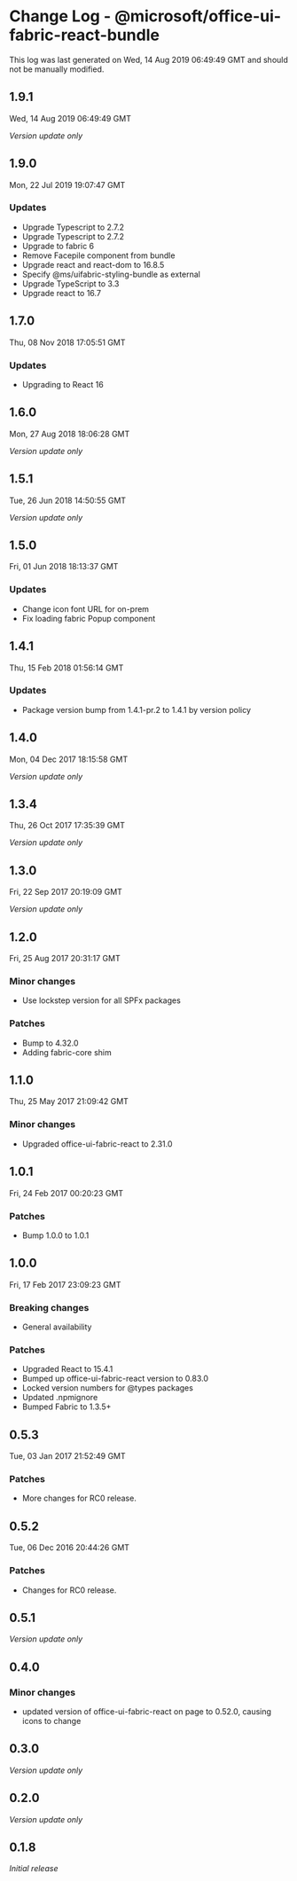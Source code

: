 # Change Log - @microsoft/office-ui-fabric-react-bundle

This log was last generated on Wed, 14 Aug 2019 06:49:49 GMT and should not be manually modified.

## 1.9.1
Wed, 14 Aug 2019 06:49:49 GMT

*Version update only*

## 1.9.0
Mon, 22 Jul 2019 19:07:47 GMT

### Updates

- Upgrade Typescript to 2.7.2
- Upgrade Typescript to 2.7.2
- Upgrade to fabric 6
- Remove Facepile component from bundle
- Upgrade react and react-dom to 16.8.5
- Specify @ms/uifabric-styling-bundle as external
- Upgrade TypeScript to 3.3
-  Upgrade react to 16.7

## 1.7.0
Thu, 08 Nov 2018 17:05:51 GMT

### Updates

- Upgrading to React 16

## 1.6.0
Mon, 27 Aug 2018 18:06:28 GMT

*Version update only*

## 1.5.1
Tue, 26 Jun 2018 14:50:55 GMT

*Version update only*

## 1.5.0
Fri, 01 Jun 2018 18:13:37 GMT

### Updates

- Change icon font URL for on-prem
- Fix loading fabric Popup component

## 1.4.1
Thu, 15 Feb 2018 01:56:14 GMT

### Updates

- Package version bump from 1.4.1-pr.2 to 1.4.1 by version policy

## 1.4.0
Mon, 04 Dec 2017 18:15:58 GMT

*Version update only*

## 1.3.4
Thu, 26 Oct 2017 17:35:39 GMT

*Version update only*

## 1.3.0
Fri, 22 Sep 2017 20:19:09 GMT

*Version update only*

## 1.2.0
Fri, 25 Aug 2017 20:31:17 GMT

### Minor changes

- Use lockstep version for all SPFx packages

### Patches

- Bump to 4.32.0
- Adding fabric-core shim

## 1.1.0
Thu, 25 May 2017 21:09:42 GMT

### Minor changes

- Upgraded office-ui-fabric-react to 2.31.0

## 1.0.1
Fri, 24 Feb 2017 00:20:23 GMT

### Patches

- Bump 1.0.0 to 1.0.1

## 1.0.0
Fri, 17 Feb 2017 23:09:23 GMT

### Breaking changes

- General availability

### Patches

- Upgraded React to 15.4.1
- Bumped up office-ui-fabric-react version to 0.83.0
- Locked version numbers for @types packages
- Updated .npmignore
- Bumped Fabric to 1.3.5+

## 0.5.3
Tue, 03 Jan 2017 21:52:49 GMT

### Patches

- More changes for RC0 release.

## 0.5.2
Tue, 06 Dec 2016 20:44:26 GMT

### Patches

- Changes for RC0 release.

## 0.5.1

*Version update only*

## 0.4.0

### Minor changes

- updated version of office-ui-fabric-react on page to 0.52.0, causing icons to change

## 0.3.0

*Version update only*

## 0.2.0

*Version update only*

## 0.1.8

*Initial release*

